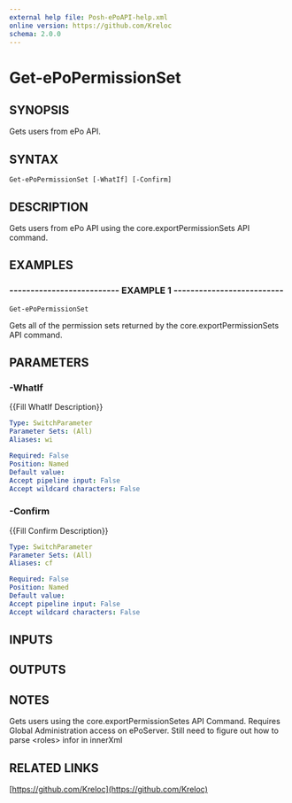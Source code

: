 ```yaml
---
external help file: Posh-ePoAPI-help.xml
online version: https://github.com/Kreloc
schema: 2.0.0
---
```


# Get-ePoPermissionSet
## SYNOPSIS
Gets users from ePo API.

## SYNTAX

```
Get-ePoPermissionSet [-WhatIf] [-Confirm]
```

## DESCRIPTION
Gets users from ePo API using the core.exportPermissionSets API command.

## EXAMPLES

### -------------------------- EXAMPLE 1 --------------------------
```
Get-ePoPermissionSet
```

Gets all of the permission sets returned by the core.exportPermissionSets API command.

## PARAMETERS

### -WhatIf
{{Fill WhatIf Description}}

```yaml
Type: SwitchParameter
Parameter Sets: (All)
Aliases: wi

Required: False
Position: Named
Default value: 
Accept pipeline input: False
Accept wildcard characters: False
```

### -Confirm
{{Fill Confirm Description}}

```yaml
Type: SwitchParameter
Parameter Sets: (All)
Aliases: cf

Required: False
Position: Named
Default value: 
Accept pipeline input: False
Accept wildcard characters: False
```

## INPUTS

## OUTPUTS

## NOTES
Gets users using the core.exportPermissionSetes API Command.
Requires Global Administration access on ePoServer.
Still need to figure out how to parse \<roles\> infor in innerXml

## RELATED LINKS

[https://github.com/Kreloc](https://github.com/Kreloc)

